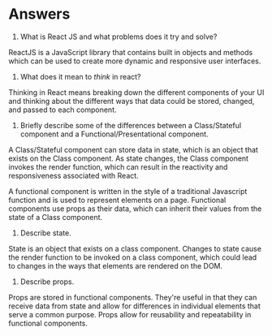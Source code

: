 # Answers

1.  What is React JS and what problems does it try and solve?

ReactJS is a JavaScript library that contains built in objects and methods which can be used to create more dynamic and responsive user interfaces.

1.  What does it mean to _think_ in react?

Thinking in React means breaking down the different components of your UI and thinking about the different ways that data could be stored, changed, and passed to each component.

1.  Briefly describe some of the differences between a Class/Stateful component and a Functional/Presentational component.

A Class/Stateful component can store data in state, which is an object that exists on the Class component. As state changes, the Class component invokes the render function, which can result in the reactivity and responsiveness associated with React.

A functional component is written in the style of a traditional Javascript function and is used to represent elements on a page. Functional components use props as their data, which can inherit their values from the state of a Class component.

1.  Describe state.

State is an object that exists on a class component. Changes to state cause the render function to be invoked on a class component, which could lead to changes in the ways that elements are rendered on the DOM.

1.  Describe props.

Props are stored in functional components. They're useful in that they can receive data from state and allow for differences in individual elements that serve a common purpose. Props allow for reusability and repeatability in functional components.

